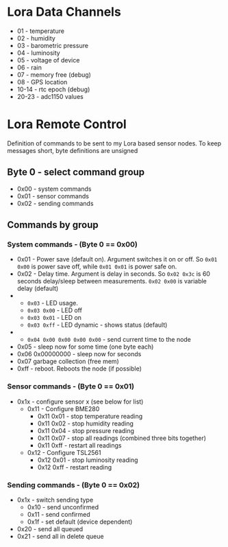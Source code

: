 # Lora Data Channels
* 01 - temperature
* 02 - humidity
* 03 - barometric pressure
* 04 - luminosity
* 05 - voltage of device
* 06 - rain
* 07 - memory free (debug)
* 08 - GPS location
* 10-14 - rtc epoch (debug)
* 20-23 - adc1150 values


# Lora Remote Control

Definition of commands to be sent to my Lora based sensor nodes. To keep messages short, byte definitions are unsigned

## Byte 0 - select command group
* 0x00 - system commands
* 0x01 - sensor commands
* 0x02 - sending commands


## Commands by group
### System commands - (Byte 0 == 0x00)
* 0x01 - Power save (default on). Argument switches it on or off. So `0x01 0x00` is power save off, while `0x01 0x01` is power safe on.
* 0x02 - Delay time. Argument is delay in seconds. So `0x02 0x3c` is 60 seconds delay/sleep between measurements. `0x02 0x00` is variable delay (default)
* + `0x03` - LED usage.
  * `0x03 0x00` - LED off
  * `0x03 0x01` - LED on
  * `0x03 0xff` - LED dynamic - shows status (default)
* + `0x04 0x00 0x00 0x00 0x00`  - send current time to the node
* 0x05 <hours> <minutes> <seconds> - sleep now for some time (one byte each)
* 0x06 0x00000000 - sleep now for seconds
* 0x07 garbage collection (free mem)
* 0xff - reboot. Reboots the node (if possible)

### Sensor commands - (Byte 0 == 0x01)
* 0x1x - configure sensor x (see below for list)
  * 0x11 - Configure BME280
    * 0x11 0x01 - stop temperature reading
    * 0x11 0x02 - stop humidity reading
    * 0x11 0x04 - stop pressure reading
    * 0x11 0x07 - stop all readings (combined three bits together)
    * 0x11 0xff - restart all readings
  * 0x12 - Configure TSL2561
    * 0x12 0x01 - stop luminosity reading
    * 0x12 0xff - restart reading

### Sending commands - (Byte 0 == 0x02)
* 0x1x - switch sending type
  * 0x10 - send unconfirmed
  * 0x11 - send confirmed
  * 0x1f - set default (device dependent)
* 0x20 - send all queued
* 0x21 - send all in delete queue
